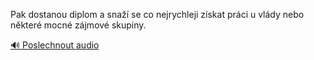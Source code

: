 
Pak dostanou diplom a snaží se co nejrychleji získat práci u vlády nebo některé mocné zájmové skupiny.

[🔊 Poslechnout audio](/data/7-paragraphs/audio/chapter_169/para_011-Pak-dostanou-diplom-a-sna-se-co-nejrychleji-zsk.mp3)
